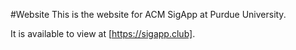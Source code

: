 #Website
This is the website for ACM SigApp at Purdue University.

It is available to view at [https://sigapp.club].